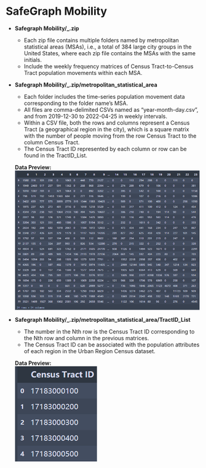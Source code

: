 # SafeGraph Mobility 
- **Safegraph Mobility/\_.zip**
  
  - Each zip file contains multiple folders named by metropolitan statistical areas (MSAs), i.e., a total of 384 large city groups in the United States, where each zip file contains the MSAs with the same initials. 
  - Include the weekly frequency matrices of Census Tract-to-Census Tract population movements within each MSA.
  
- **Safegraph Mobility/\_.zip/metropolitan_statistical_area**  
  - Each folder includes the time-series population movement data corresponding to the folder name’s MSA. 
  - All files are comma-delimited CSVs named as “year-month-day.csv”, and from 2019-12-30 to 2022-04-25 in weekly intervals. 
  - Within a CSV file, both the rows and columns represent a Census Tract (a geographical region in the city), which is a square matrix with the number of people moving from the row Census Tract to the column Census Tract.
  - The Census Tract ID represented by each column or row can be found in the TractID_List.    

  **Data Preview:**  
  ![](1.png)


- **Safegraph Mobility/\_.zip/metropolitan_statistical_area/TractID_List**
  - The number in the Nth row is the Census Tract ID corresponding to the Nth row and column in the previous matrices.
  - The Census Tract ID can be associated with the population attributes of each region in the Urban Region Census dataset. 

  **Data Preview:**  
  ![](2.png)

